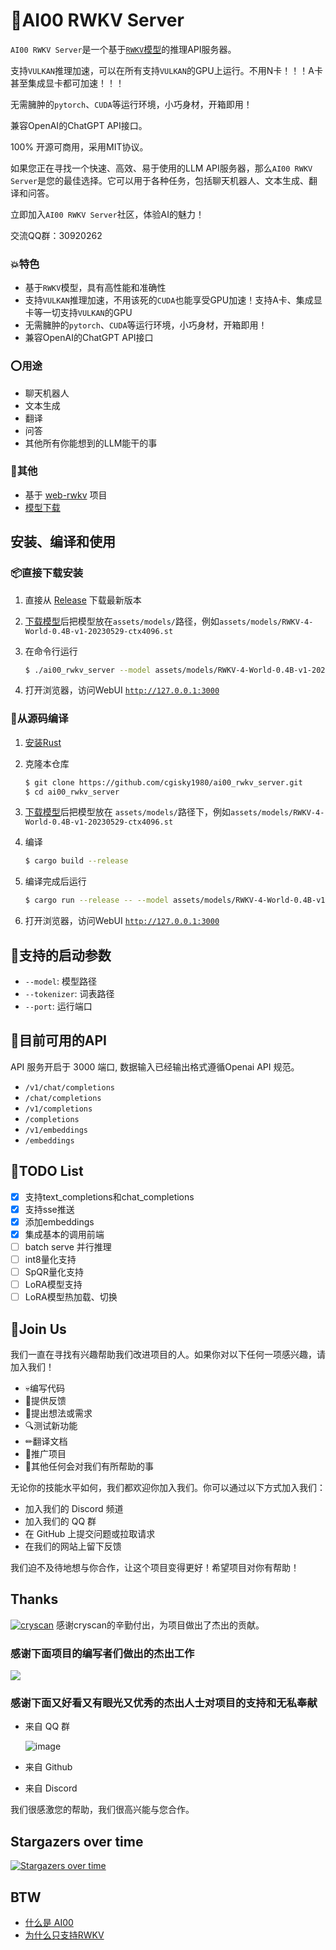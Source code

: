 # 💯AI00 RWKV Server

`AI00 RWKV Server`是一个基于[`RWKV`模型](https://github.com/BlinkDL/ChatRWKV)的推理API服务器。

支持`VULKAN`推理加速，可以在所有支持`VULKAN`的GPU上运行。不用N卡！！！A卡甚至集成显卡都可加速！！！

无需臃肿的`pytorch`、`CUDA`等运行环境，小巧身材，开箱即用！

兼容OpenAI的ChatGPT API接口。

100% 开源可商用，采用MIT协议。

如果您正在寻找一个快速、高效、易于使用的LLM API服务器，那么`AI00 RWKV Server`是您的最佳选择。它可以用于各种任务，包括聊天机器人、文本生成、翻译和问答。

立即加入`AI00 RWKV Server`社区，体验AI的魅力！

交流QQ群：30920262

### 💥特色

- 基于`RWKV`模型，具有高性能和准确性
- 支持`VULKAN`推理加速，不用该死的`CUDA`也能享受GPU加速！支持A卡、集成显卡等一切支持`VULKAN`的GPU
- 无需臃肿的`pytorch`、`CUDA`等运行环境，小巧身材，开箱即用！
- 兼容OpenAI的ChatGPT API接口

### ⭕用途

- 聊天机器人
- 文本生成
- 翻译
- 问答
- 其他所有你能想到的LLM能干的事

### 👻其他

- 基于 [web-rwkv](https://github.com/cryscan/web-rwkv) 项目
- [模型下载](https://huggingface.co/cgisky/RWKV-safetensors-fp16)

## 安装、编译和使用

### 📦直接下载安装

1. 直接从 [Release](https://github.com/cgisky1980/ai00_rwkv_server/releases) 下载最新版本

2. [下载模型](https://huggingface.co/cgisky/RWKV-safetensors-fp16)后把模型放在`assets/models/`路径，例如`assets/models/RWKV-4-World-0.4B-v1-20230529-ctx4096.st`

3. 在命令行运行

    ```bash     
    $ ./ai00_rwkv_server --model assets/models/RWKV-4-World-0.4B-v1-20230529-ctx4096.st
    ```
4. 打开浏览器，访问WebUI
   [`http://127.0.0.1:3000`](http://127.0.0.1:3000)

### 📜从源码编译

1. [安装Rust](https://www.rust-lang.org/)

2. 克隆本仓库

    ```bash
    $ git clone https://github.com/cgisky1980/ai00_rwkv_server.git
    $ cd ai00_rwkv_server
    ```
    

3. [下载模型](https://huggingface.co/cgisky/RWKV-safetensors-fp16)后把模型放在
`assets/models/`路径下，例如`assets/models/RWKV-4-World-0.4B-v1-20230529-ctx4096.st`

4. 编译

    ```bash
    $ cargo build --release
    ```
     

5. 编译完成后运行
   
    ```bash     
    $ cargo run --release -- --model assets/models/RWKV-4-World-0.4B-v1-20230529-ctx4096.st 
    ```
   
6. 打开浏览器，访问WebUI
   [`http://127.0.0.1:3000`](http://127.0.0.1:3000)

    
## 📝支持的启动参数
- `--model`: 模型路径
- `--tokenizer`: 词表路径
- `--port`: 运行端口


## 📙目前可用的API

API 服务开启于 3000 端口, 数据输入已经输出格式遵循Openai API 规范。

- `/v1/chat/completions`
- `/chat/completions`
- `/v1/completions`
- `/completions`
- `/v1/embeddings`
- `/embeddings`

## 📝TODO List

- [x] 支持text_completions和chat_completions
- [x] 支持sse推送
- [x] 添加embeddings
- [x] 集成基本的调用前端
- [ ] batch serve 并行推理
- [ ] int8量化支持
- [ ] SpQR量化支持
- [ ] LoRA模型支持
- [ ] LoRA模型热加载、切换

## 👥Join Us

我们一直在寻找有兴趣帮助我们改进项目的人。如果你对以下任何一项感兴趣，请加入我们！

- 💀编写代码
- 💬提供反馈
- 🔆提出想法或需求
- 🔍测试新功能
- ✏翻译文档
- 📣推广项目
- 🏅其他任何会对我们有所帮助的事

无论你的技能水平如何，我们都欢迎你加入我们。你可以通过以下方式加入我们：

- 加入我们的 Discord 频道
- 加入我们的 QQ 群
- 在 GitHub 上提交问题或拉取请求
- 在我们的网站上留下反馈
  
我们迫不及待地想与你合作，让这个项目变得更好！希望项目对你有帮助！

## Thanks


[![cryscan](https://avatars.githubusercontent.com/u/16053640?s=32&v=4)](https://github.com/cryscan)
感谢cryscan的辛勤付出，为项目做出了杰出的贡献。

### 感谢下面项目的编写者们做出的杰出工作

<a href="https://github.com/cgisky1980/ai00_rwkv_server/graphs/contributors">
  <img src="https://contrib.rocks/image?repo=cgisky1980/ai00_rwkv_server" />
</a>

### 感谢下面又好看又有眼光又优秀的杰出人士对项目的支持和无私奉献

- 来自 QQ 群

    ![image](https://github.com/cgisky1980/ai00_rwkv_server/assets/82481660/6e324617-6d0c-49fd-ab1e-fd9cf02df51e)

- 来自 Github 

- 来自 Discord

我们很感激您的帮助，我们很高兴能与您合作。


## Stargazers over time

[![Stargazers over time](https://starchart.cc/cgisky1980/ai00_rwkv_server.svg)](https://starchart.cc/cgisky1980/ai00_rwkv_server)


## BTW

- [什么是 AI00](docs/ai00.md)
- [为什么只支持RWKV](docs/rwkv.md)

